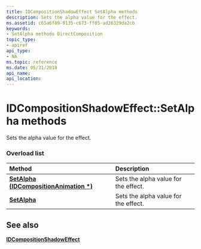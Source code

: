 ```yaml
---
title: IDCompositionShadowEffect SetAlpha methods
description: Sets the alpha value for the effect.
ms.assetid: c65a6f89-9135-c673-ff05-ad26329da2cb
keywords:
- SetAlpha methods DirectComposition
topic_type:
- apiref
api_type:
- NA
ms.topic: reference
ms.date: 05/31/2018
api_name: 
api_location: 
---
```


# IDCompositionShadowEffect::SetAlpha methods

Sets the alpha value for the effect.

### Overload list



| Method                                                                               | Description                                     |
|:-------------------------------------------------------------------------------------|:------------------------------------------------|
| [**SetAlpha (IDCompositionAnimation \*)**](https://msdn.microsoft.com/library/Dn919768(v=VS.85).aspx) | Sets the alpha value for the effect.<br/> |
| [**SetAlpha**](https://msdn.microsoft.com/library/Dn919767(v=VS.85).aspx)                               | Sets the alpha value for the effect.<br/> |



## See also

<dl> <dt>

[**IDCompositionShadowEffect**](https://msdn.microsoft.com/library/Dn919766(v=VS.85).aspx)
</dt> </dl>

 

 





